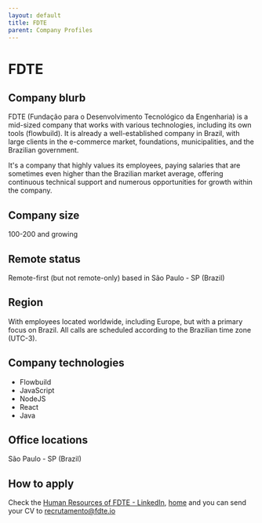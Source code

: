 ```yaml
---
layout: default
title: FDTE
parent: Company Profiles
---
```


# FDTE

## Company blurb

FDTE (Fundação para o Desenvolvimento Tecnológico da Engenharia) is a mid-sized company that works with various technologies, including its own tools (flowbuild). It is already a well-established company in Brazil, with large clients in the e-commerce market, foundations, municipalities, and the Brazilian government.

It's a company that highly values its employees, paying salaries that are sometimes even higher than the Brazilian market average, offering continuous technical support and numerous opportunities for growth within the company.

## Company size

100-200 and growing

## Remote status

Remote-first (but not remote-only) based in São Paulo - SP (Brazil)

## Region

With employees located worldwide, including Europe, but with a primary focus on Brazil. All calls are scheduled according to the Brazilian time zone (UTC-3).

## Company technologies

* Flowbuild
* JavaScript
* NodeJS
* React
* Java

## Office locations

São Paulo - SP (Brazil)

## How to apply

Check the [Human Resources of FDTE - LinkedIn](https://www.linkedin.com/in/brunovanessa/recent-activity/all/), [home](https://fdte.org.br/) and you can send your CV to recrutamento@fdte.io
